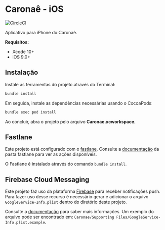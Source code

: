 # Caronaê - iOS

[![CircleCI](https://circleci.com/gh/caronae/caronae-ios.svg?style=svg)](https://circleci.com/gh/caronae/caronae-ios)

Aplicativo para iPhone do Caronaê.

**Requisitos:**

* Xcode 10+
* iOS 9.0+


## Instalação

Instale as ferramentas do projeto através do Terminal:

```bash
bundle install
```

Em seguida, instale as dependências necessárias usando o CocoaPods:

```bash
bundle exec pod install
```

Ao concluir, abra o projeto pelo arquivo **Caronae.xcworkspace**.


## Fastlane

Este projeto está configurado com o [fastlane](http://fastlane.tools). Consulte a [documentação](/fastlane) da pasta fastlane para ver as ações disponíveis.

O Fastlane é instalado através do comando `bundle install`.


## Firebase Cloud Messaging

Este projeto faz uso da plataforma [Firebase](https://firebase.google.com/) para receber notificações push. Para fazer uso desse recurso é necessário gerar e adicionar o arquivo `GoogleService-Info.plist` dentro do diretório deste projeto.

Consulte a [documentação](https://firebase.google.com/docs/ios/setup) para saber mais informações. Um exemplo do arquivo pode ser encontrado em: `Caronae/Supporting Files/GoogleService-Info.plist.example`.
